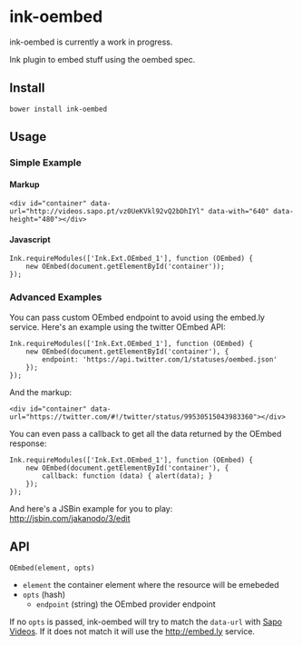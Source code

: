 # ink-oembed

ink-oembed is currently a work in progress.

Ink plugin to embed stuff using the oembed spec.

## Install

    bower install ink-oembed

## Usage

### Simple Example

#### Markup

    <div id="container" data-url="http://videos.sapo.pt/vz0UeKVkl92vQ2bDhIYl" data-with="640" data-height="480"></div>

#### Javascript

    Ink.requireModules(['Ink.Ext.OEmbed_1'], function (OEmbed) {
        new OEmbed(document.getElementById('container'));
    });

### Advanced Examples

You can pass custom OEmbed endpoint to avoid using the embed.ly service. Here's an example using the twitter OEmbed API:

    Ink.requireModules(['Ink.Ext.OEmbed_1'], function (OEmbed) {
        new OEmbed(document.getElementById('container'), {
            endpoint: 'https://api.twitter.com/1/statuses/oembed.json'
        });
    });

And the markup:

    <div id="container" data-url="https://twitter.com/#!/twitter/status/99530515043983360"></div>

You can even pass a callback to get all the data returned by the OEmbed response:

    Ink.requireModules(['Ink.Ext.OEmbed_1'], function (OEmbed) {
        new OEmbed(document.getElementById('container'), {
            callback: function (data) { alert(data); }
        });
    });

And here's a JSBin example for you to play: http://jsbin.com/jakanodo/3/edit

## API

`OEmbed(element, opts)`

* `element` the container element where the resource will be emebeded
* `opts` (hash)
  *  `endpoint` (string) the OEmbed provider endpoint

If no `opts` is passed, ink-oembed will try to match the `data-url` with [Sapo Videos](http://videos.sapo.pt). If it does not match it will use the http://embed.ly service.
